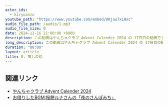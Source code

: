 ```yaml
---
actor_ids:
  - kiryuanzu
youtube_path: "https://www.youtube.com/embed/AKjuu7xLHxc"
audio_file_path: /audio/1.mp3
audio_file_size: 0
date: 2024-12-16 21:00:00 +0900
description: この動画はやんちゃクラブ Advent Calender 2024 の 17日目の動画です。
long_description: この動画はやんちゃクラブ Advent Calender 2024 の 17日目の動画です。<ul><li>01:10 静止画に写っているもの</li><li>02:28 ゲーム配信を見るのが好きという話</li><li>05:58 推し配信者について(1人目)</li><li>08:56 推し配信者について(2人目)</li><li>15:18 なぜここまで配信者が好きなのか</li><li>17:55 推しの犬</li><li>20:38 話すことのハードル</li><li>21:44 最後に言ってみたかった言葉</li></ul><h3>追伸</h3>この動画を出したことでポッドキャストへのモチベが高まったので「桐生あんず電波局」として定期的に動画を投稿していくことにしました。<br>桐生あんず電波局を今後ともよろしくお願いします!
duration: "00:00"
layout: article
title: 0. 推しの話
---
```


## 関連リンク
- [やんちゃクラブ Advent Calender 2024](https://adventar.org/calendars/10941)
- [お借りしたBGM:桜餅ルナさんの「夜のさんぽみち」](https://www.youtube.com/watch?app=desktop&v=qrOCGqBofGs)
